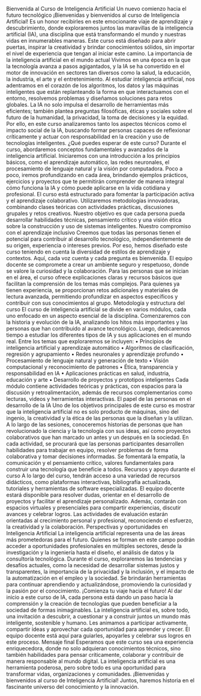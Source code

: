 Bienvenida al Curso de Inteligencia Artificial
Un nuevo comienzo hacia el futuro tecnológico
¡Bienvenidas y bienvenidos al curso de Inteligencia Artificial!
Es un honor recibirles en este emocionante viaje de aprendizaje y descubrimiento, donde exploraremos juntos las maravillas de la inteligencia artificial (IA), una disciplina que está transformando el mundo y nuestras vidas en innumerables maneras. Este curso está diseñado para abrir puertas, inspirar la creatividad y brindar conocimientos sólidos, sin importar el nivel de experiencia que tengan al iniciar este camino.
La importancia de la inteligencia artificial en el mundo actual
Vivimos en una época en la que la tecnología avanza a pasos agigantados, y la IA se ha convertido en el motor de innovación en sectores tan diversos como la salud, la educación, la industria, el arte y el entretenimiento. Al estudiar inteligencia artificial, nos adentramos en el corazón de los algoritmos, los datos y las máquinas inteligentes que están replanteando la forma en que interactuamos con el entorno, resolvemos problemas y diseñamos soluciones para retos globales.
La IA no solo impulsa el desarrollo de herramientas más eficientes; también plantea preguntas filosóficas, éticas y sociales sobre el futuro de la humanidad, la privacidad, la toma de decisiones y la equidad. Por ello, en este curso analizaremos tanto los aspectos técnicos como el impacto social de la IA, buscando formar personas capaces de reflexionar críticamente y actuar con responsabilidad en la creación y uso de tecnologías inteligentes.
¿Qué puedes esperar de este curso?
Durante el curso, abordaremos conceptos fundamentales y avanzados de la inteligencia artificial. Iniciaremos con una introducción a los principios básicos, como el aprendizaje automático, las redes neuronales, el procesamiento de lenguaje natural y la visión por computadora. Poco a poco, iremos profundizando en cada área, brindando ejemplos prácticos, ejercicios y proyectos que te permitirán comprender de manera integral cómo funciona la IA y cómo puede aplicarse en la vida cotidiana y profesional.
El curso está estructurado para fomentar la participación activa y el aprendizaje colaborativo. Utilizaremos metodologías innovadoras, combinando clases teóricas con actividades prácticas, discusiones grupales y retos creativos. Nuestro objetivo es que cada persona pueda desarrollar habilidades técnicas, pensamiento crítico y una visión ética sobre la construcción y uso de sistemas inteligentes.
Nuestro compromiso con el aprendizaje inclusivo
Creemos que todas las personas tienen el potencial para contribuir al desarrollo tecnológico, independientemente de su origen, experiencia o intereses previos. Por eso, hemos diseñado este curso teniendo en cuenta la diversidad de estilos de aprendizaje y contextos. Aquí, cada voz cuenta y cada pregunta es bienvenida. El equipo docente se compromete a crear un ambiente seguro y respetuoso, donde se valore la curiosidad y la colaboración.
Para las personas que se inician en el área, el curso ofrece explicaciones claras y recursos básicos que facilitan la comprensión de los temas más complejos. Para quienes ya tienen experiencia, se proporcionan retos adicionales y materiales de lectura avanzada, permitiendo profundizar en aspectos específicos y contribuir con sus conocimientos al grupo.
Metodología y estructura del curso
El curso de inteligencia artificial se divide en varios módulos, cada uno enfocado en un aspecto esencial de la disciplina. Comenzaremos con la historia y evolución de la IA, analizando los hitos más importantes y las personas que han contribuido al avance tecnológico. Luego, dedicaremos tiempo a estudiar los diferentes tipos de IA y sus aplicaciones en el mundo real.
Entre los temas que exploraremos se incluyen:
•	Principios de inteligencia artificial y aprendizaje automático
•	Algoritmos de clasificación, regresión y agrupamiento
•	Redes neuronales y aprendizaje profundo
•	Procesamiento de lenguaje natural y generación de texto
•	Visión computacional y reconocimiento de patrones
•	Ética, transparencia y responsabilidad en IA
•	Aplicaciones prácticas en salud, industria, educación y arte
•	Desarrollo de proyectos y prototipos inteligentes
Cada módulo contiene actividades teóricas y prácticas, con espacios para la discusión y retroalimentación, además de recursos complementarios como lecturas, videos y herramientas interactivas.
El papel de las personas en el desarrollo de la IA
Uno de los objetivos principales de este curso es mostrar que la inteligencia artificial no es solo producto de máquinas, sino del ingenio, la creatividad y la ética de las personas que la diseñan y la utilizan. A lo largo de las sesiones, conoceremos historias de personas que han revolucionado la ciencia y la tecnología con sus ideas, así como proyectos colaborativos que han marcado un antes y un después en la sociedad.
En cada actividad, se procurará que las personas participantes desarrollen habilidades para trabajar en equipo, resolver problemas de forma colaborativa y tomar decisiones informadas. Se fomentará la empatía, la comunicación y el pensamiento crítico, valores fundamentales para construir una tecnología que beneficie a todos.
Recursos y apoyo durante el curso
A lo largo del curso, tendrán acceso a una variedad de recursos didácticos, como plataformas interactivas, bibliografía actualizada, tutoriales y herramientas de software especializadas. El equipo docente estará disponible para resolver dudas, orientar en el desarrollo de proyectos y facilitar el aprendizaje personalizado.
Además, contarán con espacios virtuales y presenciales para compartir experiencias, discutir avances y celebrar logros. Las actividades de evaluación estarán orientadas al crecimiento personal y profesional, reconociendo el esfuerzo, la creatividad y la colaboración.
Perspectivas y oportunidades en Inteligencia Artificial
La inteligencia artificial representa una de las áreas más prometedoras para el futuro. Quienes se forman en este campo podrán acceder a oportunidades profesionales en múltiples sectores, desde la investigación y la ingeniería hasta el diseño, el análisis de datos y la consultoría tecnológica.
Durante el curso, exploraremos las tendencias y desafíos actuales, como la necesidad de desarrollar sistemas justos y transparentes, la importancia de la privacidad y la inclusión, y el impacto de la automatización en el empleo y la sociedad. Se brindarán herramientas para continuar aprendiendo y actualizándose, promoviendo la curiosidad y la pasión por el conocimiento.
¡Comienza tu viaje hacia el futuro!
Al dar inicio a este curso de IA, cada persona está dando un paso hacia la comprensión y la creación de tecnologías que pueden beneficiar a la sociedad de formas inimaginables. La inteligencia artificial es, sobre todo, una invitación a descubrir, a cuestionar y a construir juntos un mundo más inteligente, sostenible y humano.
Les animamos a participar activamente, compartir ideas y aprovechar cada oportunidad para aprender y crecer. El equipo docente está aquí para guiarles, apoyarles y celebrar sus logros en este proceso.
Mensaje final
Esperamos que este curso sea una experiencia enriquecedora, donde no solo adquieran conocimientos técnicos, sino también habilidades para pensar críticamente, colaborar y contribuir de manera responsable al mundo digital. La inteligencia artificial es una herramienta poderosa, pero sobre todo es una oportunidad para transformar vidas, organizaciones y comunidades.
¡Bienvenidas y bienvenidos al curso de Inteligencia Artificial! Juntos, haremos historia en el fascinante universo del conocimiento y la innovación.
